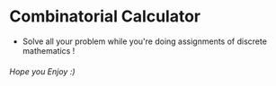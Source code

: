 # Combinatorial Calculator
- Solve all your problem while you're doing assignments of discrete mathematics !

###### Hope you Enjoy :)